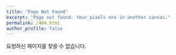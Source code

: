 ```yaml
---
title: "Page Not Found"
excerpt: "Page not found. Your pixels are in another canvas."
permalink: /404.html
author_profile: false
---
```


요청하신 페이지를 찾을 수 없습니다.

<script>
  var GOOG_FIXURL_LANG = 'en';
  var GOOG_FIXURL_SITE = 'https://2unbini.github.io'
</script>
<script src="https://linkhelp.clients.google.com/tbproxy/lh/wm/fixurl.js">
</script>